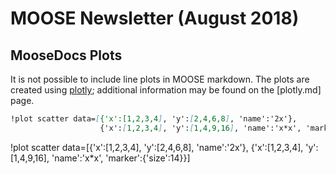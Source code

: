 # MOOSE Newsletter (August 2018)

## MooseDocs Plots

It is not possible to include line plots in MOOSE markdown. The plots are created using
[plotly]; additional information may be found on the [plotly.md] page.

```markdown
!plot scatter data=[{'x':[1,2,3,4], 'y':[2,4,6,8], 'name':'2x'},
                    {'x':[1,2,3,4], 'y':[1,4,9,16], 'name':'x*x', 'marker':{'size':14}}]
```

!plot scatter data=[{'x':[1,2,3,4], 'y':[2,4,6,8], 'name':'2x'},
                    {'x':[1,2,3,4], 'y':[1,4,9,16], 'name':'x*x', 'marker':{'size':14}}]


[plotly]: https://plot.ly/
